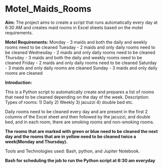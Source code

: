 # Motel_Maids_Rooms
**Aim:** The project aims to create a script that runs automatically every day at 6:30 AM and creates maid rooms in Excel sheets based on the motel requirements.

**Motel Requirements:** Monday - 3 maids and both the daily and weekly rooms need to be cleaned
                    Tuesday - 2 maids and only daily rooms need to be cleaned
                    Wednesday - 2 maids and only daily rooms need to be cleaned
                    Thursday - 3 maids and both the daily and weekly rooms need to be cleaned
                    Friday - 2 maids and only daily rooms need to be cleaned
                    Saturday - 3 maids and only daily rooms are cleaned
                    Sunday - 3 maids and only daily rooms are cleaned

**Introduction:**

This is a Python script to automatically create and prepares a list of rooms that need to be cleaned depending on the day of the week.
Description:
Types of rooms: 1) Daily
                 2) Weekly 
                 3) jacuzzi 
                 4) double bed etc.
        
Daily rooms need to be cleaned every day and are present in the first 2 columns of the Excel sheet and then followed by the jacuzzi, and double bed, and in each room, there are smoking rooms and non-smoking rooms.

**The rooms that are marked with green or blue need to be cleaned the next day and the rooms that are in yellow need to be cleaned twice a week(Monday and Thursday).**

Tools and Technologies used: Bash, python, and Jupiter Notebook.

**Bash for scheduling the job to run the Python script at 6:30 am everyday**

                 
